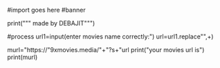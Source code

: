 #import goes here
#banner

print("""
   made by DEBAJIT""")

#process
url1=input(enter movies name correctly:")
url=url1.replace"",+)

murl="https://"9xmovies.media/"+"?s+"url
print("your movies url is")
print(murl)
